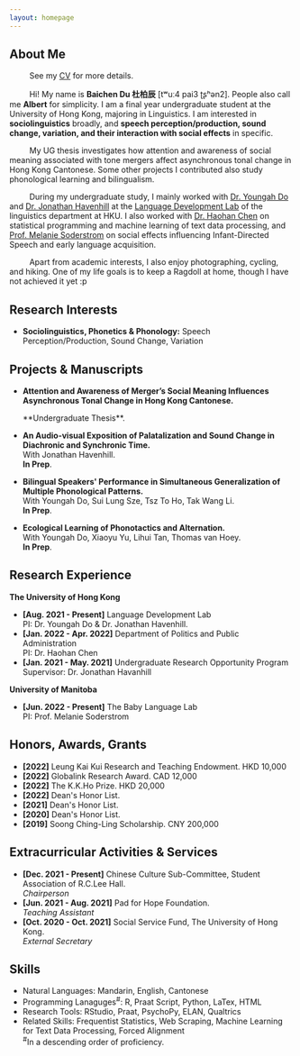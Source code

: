 ```yaml
---
layout: homepage
---
```


## About Me

&nbsp;&nbsp;&nbsp;&nbsp;&nbsp;&nbsp;&nbsp;&nbsp; See my [CV](https://albertbaichendu.github.io/assets/BAICHEN_DU_CV_2022-06-30.pdf) for more details.

&nbsp;&nbsp;&nbsp;&nbsp;&nbsp;&nbsp;&nbsp;&nbsp; Hi! My name is **Baichen Du 杜柏辰** [tʷuː4 pai3 ʈʂʰən2]. People also call me **Albert** for simplicity. I am a final year undergraduate student at the University of Hong Kong, majoring in Linguistics. I am interested in **sociolinguistics** broadly, and **speech perception/production, sound change, variation, and their interaction with social effects** in specific. 

&nbsp;&nbsp;&nbsp;&nbsp;&nbsp;&nbsp;&nbsp;&nbsp; My UG thesis investigates how attention and awareness of social meaning associated with tone mergers affect asynchronous tonal change in Hong Kong Cantonese. Some other projects I contributed also study phonological learning and bilingualism.

&nbsp;&nbsp;&nbsp;&nbsp;&nbsp;&nbsp;&nbsp;&nbsp; During my undergraduate study, I mainly worked with [Dr. Youngah Do](https://repository.hku.hk/cris/rp/rp02160) and [Dr. Jonathan Havenhill](https://jhavenhill.com) at the [Language Development Lab](https://linguistics.hku.hk/ldlhku/) of the linguistics department at HKU. I also worked with [Dr. Haohan Chen](https://haohanchen.github.io/) on statistical programming and machine learning of text data processing, and [Prof. Melanie Soderstrom](https://home.cc.umanitoba.ca/~soderstr/) on social effects influencing Infant-Directed Speech and early language acquisition.

&nbsp;&nbsp;&nbsp;&nbsp;&nbsp;&nbsp;&nbsp;&nbsp; Apart from academic interests, I also enjoy photographing, cycling, and hiking. One of my life goals is to keep a Ragdoll at home, though I have not achieved it yet :p

## Research Interests

- **Sociolinguistics, Phonetics & Phonology:** Speech Perception/Production, Sound Change, Variation

## Projects & Manuscripts

- **Attention and Awareness of Merger’s Social Meaning Influences Asynchronous Tonal Change in Hong Kong Cantonese.**
  <br>
  <!---**Yaoyao Liu**, Yuting Su, An-An Liu, Bernt Schiele, Qianru Sun
  <br>
  IEEE Conference on Computer Vision and Pattern Recognition.---> **Undergraduate Thesis**.
  <!---<br>
  [[PDF](https://arxiv.org/pdf/2002.10211.pdf)] [[Code](https://github.com/yaoyao-liu/mnemonics)] <strong><i style="color:#e74d3c">Oral Presentation</i></strong>--->

- **An Audio-visual Exposition of Palatalization and Sound Change in Diachronic and Synchronic Time.**
  <br> 
  With Jonathan Havenhill.
  <br>
  **In Prep**.

- **Bilingual Speakers' Performance in Simultaneous Generalization of Multiple Phonological Patterns.**
  <br>
  With Youngah Do, Sui Lung Sze, Tsz To Ho, Tak Wang Li.
  <br>
  **In Prep**.

- **Ecological Learning of Phonotactics and Alternation.**
  <br>
  With Youngah Do, Xiaoyu Yu, Lihui Tan, Thomas van Hoey.
  <br>
  **In Prep**.
  <!--- <br>
  IEEE Conference on Computer Vision and Pattern Recognition.---> 
  <!---<br>
  [[PDF](http://openaccess.thecvf.com/content_CVPR_2019/papers/Sun_Meta-Transfer_Learning_for_Few-Shot_Learning_CVPR_2019_paper.pdf)] [[Code](https://github.com/yaoyao-liu/meta-transfer-learning)] [[Project](https://mtl.yyliu.net/)] --->
  
## Research Experience

**The University of Hong Kong**
- **[Aug. 2021 - Present]** Language Development Lab
  <br>
  PI: Dr. Youngah Do & Dr. Jonathan Havenhill.
- **[Jan. 2022 - Apr. 2022]** Department of Politics and Public Administration
  <br>
  PI: Dr. Haohan Chen
- **[Jan. 2021 - May. 2021]** Undergraduate Research Opportunity Program
  <br>
  Supervisor: Dr. Jonathan Havanhill
  
**University of Manitoba**
- **[Jun. 2022 - Present]** The Baby Language Lab
  <br>
  PI: Prof. Melanie Soderstrom

## Honors, Awards, Grants

- **[2022]** Leung Kai Kui Research and Teaching Endowment. HKD 10,000
- **[2022]** Globalink Research Award. CAD 12,000
- **[2022]** The K.K.Ho Prize. HKD 20,000
- **[2022]** Dean's Honor List.
- **[2021]** Dean's Honor List.
- **[2020]** Dean's Honor List.
- **[2019]** Soong Ching-Ling Scholarship. CNY 200,000

## Extracurricular Activities & Services

- **[Dec. 2021 - Present]** Chinese Culture Sub-Committee, Student Association of R.C.Lee Hall.
  <br>
  <em> Chairperson </em>
- **[Jun. 2021 - Aug. 2021]** Pad for Hope Foundation.
  <br>
  <em> Teaching Assistant </em>
- **[Oct. 2020 - Oct. 2021]** Social Service Fund, The University of Hong Kong.
  <br>
  <em> External Secretary </em>
  
## Skills

- Natural Languages: Mandarin, English, Cantonese
- Programming Lanaguges<sup>#</sup>: R, Praat Script, Python, LaTex, HTML
- Research Tools: RStudio, Praat, PsychoPy, ELAN, Qualtrics
- Related Skills: Frequentist Statistics, Web Scraping, Machine Learning for Text Data Processing, Forced Alignment
  <br>
<sup>#</sup>In a descending order of proficiency.

